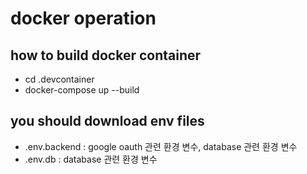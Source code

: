 # docker operation

## how to build docker container
- cd .devcontainer
- docker-compose up --build

## you should download env files
- .env.backend : google oauth 관련 환경 변수, database 관련 환경 변수
- .env.db : database 관련 환경 변수